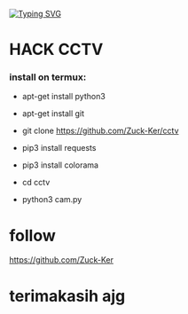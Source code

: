 [![Typing SVG](https://readme-typing-svg.herokuapp.com?color=%2336BCF7&lines=SELAMAT+DATANG+DI+GITHUB+Zuck+Ker)](https://git.io/typing-svg)


# HACK CCTV


<h3> install on termux: </h3>

* apt-get install python3

* apt-get install git

* git clone https://github.com/Zuck-Ker/cctv

* pip3 install requests

* pip3 install colorama

* cd cctv

* python3 cam.py
# follow

https://github.com/Zuck-Ker

# terimakasih ajg

